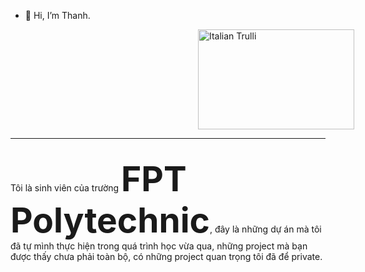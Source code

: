 - 👋 Hi, I’m Thanh.
<img style="width:250px;height:160px;padding-left:300px" src="https://user-images.githubusercontent.com/105102395/222265688-f6a6404c-9ebe-4ca7-8b49-5f8007d6214c.gif" alt="Italian Trulli">
<hr> <br>
Tôi là sinh viên của trường <strong style="font-size: 55px;">FPT Polytechnic</strong>, đây là những dự án mà tôi đã tự mình thực hiện trong quá trình học vừa qua, những project mà bạn được thấy chưa phải toàn bộ, có những project quan trọng tôi đã để private.
